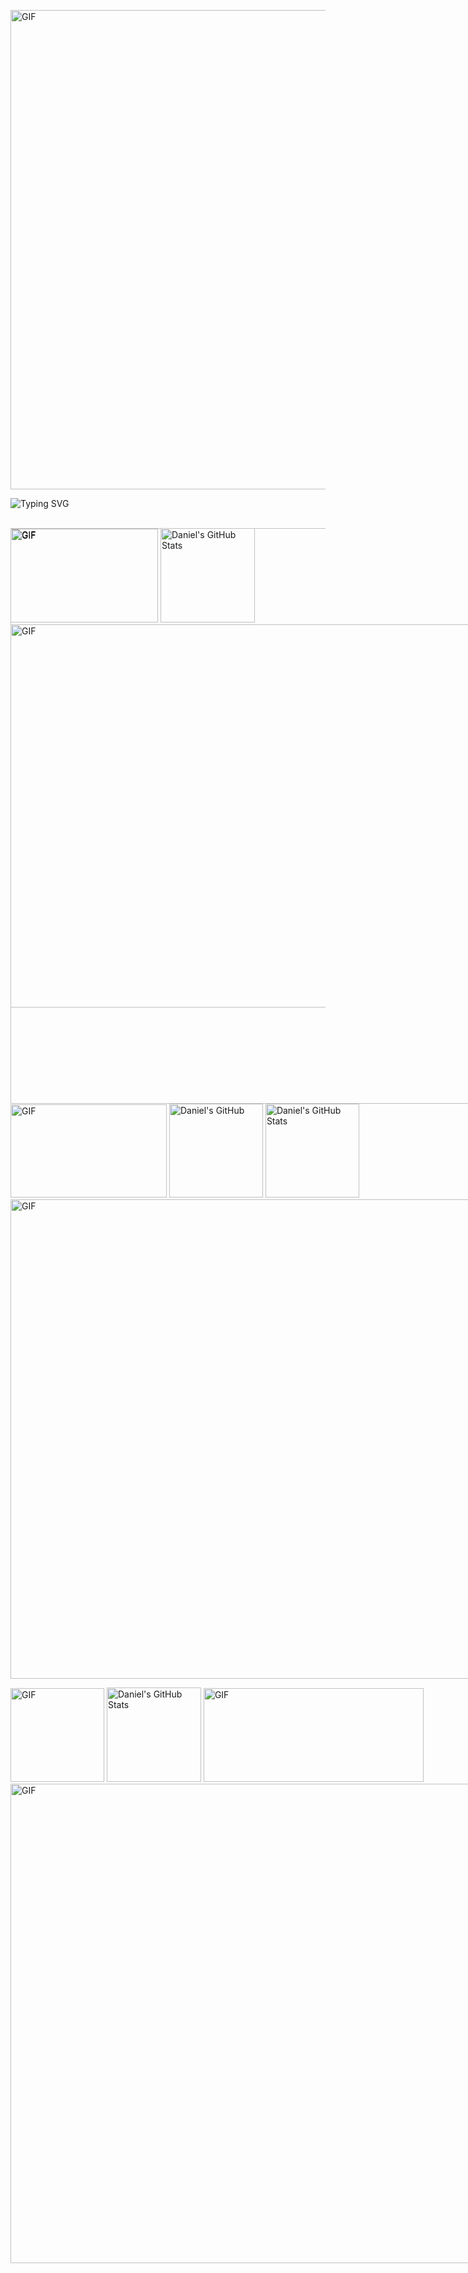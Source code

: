 <p>
<img src="https://user-images.githubusercontent.com/73097560/115834477-dbab4500-a447-11eb-908a-139a6edaec5c.gif" alt="GIF" width="767">

![Typing SVG](https://readme-typing-svg.demolab.com?font=Sixtyfour&duration=6000&pause=10&color=26F714&multiline=true&random=false&width=800&height=55&lines=Welcome+on+board!;Enjoy+your+digital+ride!)

<!--
 <img src="https://komarev.com/ghpvc/?username=Sensabg&label=Profile%20Views&color=1aac15&style=flat" alt="Sensabg" width="150px" height="auto">
![GIF](https://media.giphy.com/media/JmJMzlXOiI0dq/giphy.gif?cid=790b7611ltyznxlqucqtkd572ski7amk1nplrak6fk4tje3h&ep=v1_gifs_search&rid=giphy.gif&ct=g)
![GIF](https://media.giphy.com/media/v1.Y2lkPTc5MGI3NjExYjEzeTFqYzBlOWNsNjhycG1meHh1MWVjN3Zwcmk5eG5yOTF3Mml5cCZlcD12MV9naWZzX3NlYXJjaCZjdD1n/3o6ZsTE36XWdYBQDwQ/giphy.gif)
![GIF](https://media.giphy.com/media/1iNIkQBAwEkUuTpikf/giphy.gif?cid=790b7611jo6ruazcthz6gmt26gl2wzoxi9nfs4igj1577e8b&ep=v1_gifs_search&rid=giphy.gif&ct=g)
![GIF](https://media.giphy.com/media/fmkYSBlJt3XjNF6p9c/giphy.gif?cid=ecf05e476r7g3alcewnp75nk6vmzw46xnv7ovyw87314o6b3&ep=v1_gifs_search&rid=giphy.gif&ct=g)
![GIF](https://media.giphy.com/media/il49eQumsbadTznOH7/giphy.gif)
![GIF](https://media.giphy.com/media/rpbYdRj0y1iRLdcRtE/giphy.gif)
![GIF](https://media.giphy.com/media/gU25raLP4pUu4/giphy.gif?cid=ecf05e47m8th890h7dvk0xzhzgq5n6p8c1kzink05ymcaigv&ep=v1_gifs_search&rid=giphy.gif&ct=g)
<img src="https://media.giphy.com/media/fByehYIrOIzO8XolJK/giphy.gif?cid=ecf05e47rbgor3vbhx6t0kyum5mv55mlspwghutv8dempvjh&ep=v1_gifs_search&rid=giphy.gif&ct=g" alt="GIF" 
width="300">
![GIF](https://media.giphy.com/media/4UzW8S83pWoKs/giphy.gif)
![GIF](https://media.giphy.com/media/m4vHQl0Pkyi8XfGqRq/giphy.gif?cid=ecf05e4717ujeprc2b9flsi1t3th9forqv47a9hiuvxomnyz&ep=v1_gifs_search&rid=giphy.gif&ct=g)
![GIF](https://media.giphy.com/media/motnLx3NDhfoSfuWXF/giphy.gif?cid=ecf05e4756ztuydqr7ek05rxzb7u7tlcw9uwczhuglqsj2b0&ep=v1_gifs_search&rid=giphy.gif&ct=g)
![GIF](https://media.giphy.com/media/xg2jowPlHhIp4koVAm/giphy.gif)
![GIF](https://media.giphy.com/media/3YGjiWVeoXM9Q0zj9H/giphy.gif)
![GIF](https://media.giphy.com/media/k1g9hVriuo6Hs4Ty9I/giphy.gif)
![GIF](https://media.giphy.com/media/xg2jowPlHhIp4koVAm/giphy.gif)
![GIF](https://media.giphy.com/media/91pmJROMJK0kHBIbq7/giphy.gif)
![GIF](https://media.giphy.com/media/NDpR0Ot6vSAqrylqBZ/giphy.gif)
![GIF](https://media.giphy.com/media/kYpbjJwKkbDxeXmLkW/giphy.gif)
![GIF](https://media.giphy.com/media/aBYYlFpFhvSvRyqetA/giphy.gif)
![GIF](https://media.giphy.com/media/3o6gb9WwAyaMGkY6Z2/giphy.gif)
![GIF](https://media.giphy.com/media/vxt1yCep41uAU/giphy.gif)
<img src="https://media.giphy.com/media/26u47hcILSF89giic/giphy.gif" alt="GIF" 
width="440">
![GIF](https://media.giphy.com/media/S3sbsaBVOzyjJhm1Yl/giphy.gif)
![GIF](https://media.giphy.com/media/KEkFmmlGmOISVf2CmS/giphy.gif)
![GIF](https://media.giphy.com/media/gjD0aNWaFlEIi4vZvn/giphy.gif)
![GIF](https://media.giphy.com/media/hWuygeUF1jN1qMgBHG/giphy.gif)
![GIF](https://media.giphy.com/media/hT1OeuVmBViTRML1eu/giphy.gif)
![GIF](https://media.giphy.com/media/lOxJHxXAosLIU29rKJ/giphy.gif)
![GIF](https://media.giphy.com/media/YmoEEpEi6hU8BQ4Sp9/giphy.gif)
![GIF](https://media.giphy.com/media/l378tNyxfMDywsDYY/giphy.gif)
![GIF](https://media.giphy.com/media/8PIGuYnfrvYWOXvNcC/giphy.gif)
![GIF](https://media.giphy.com/media/AcyGx1zMrhKMMuD4ue/giphy.gif)
![GIF](https://media.giphy.com/media/XuiSQMf7Gm3rEPJsV6/giphy.gif)
![GIF](https://media.giphy.com/media/kg4gaF4zJr57JfjgkO/giphy.gif)
![GIF](https://media.giphy.com/media/v1.Y2lkPTc5MGI3NjExcnM0NDFuYzZrOWxkNmM1dnc1eTVzZTM1OHd2YXEwNXFoMDlrMTg5ZCZlcD12MV9pbnRlcm5hbF9naWZfYnlfaWQmY3Q9Zw/l2QZZeLSDpKejcije/giphy.gif)
![GIF](https://media.giphy.com/media/v1.Y2lkPTc5MGI3NjExZTlhbTNqaWh6d2V4M3VsZXp0OTFlZHEwZ2xydDl6OHpxa2N4Z2pnYyZlcD12MV9pbnRlcm5hbF9naWZfYnlfaWQmY3Q9Zw/3osxYc2axjCJNsCXyE/giphy.gif)
![GIF](https://media.giphy.com/media/26hirY9DAuG49m8Ba/giphy.gif)
![GIF](https://media.giphy.com/media/l1KdbjVf8lZj2Qk3m/giphy.gif)
![GIF](https://media.giphy.com/media/v1.Y2lkPTc5MGI3NjExeGN0aHJ5MW8wcGtrdm92aGU3eTVwaGx4eXJicXNmNXlka3RhNGtjbSZlcD12MV9pbnRlcm5hbF9naWZfYnlfaWQmY3Q9Zw/EKUo5mLAOzgek/giphy.gif)
![GIF](https://media.giphy.com/media/O3dy3VYcZZHCU/giphy.gif)
![GIF](https://media.giphy.com/media/v1.Y2lkPTc5MGI3NjExaTFmMDFpMmVwbW5mbjQ0dmtwcTU1bDVpeW1vaXZxMXQyMm4wMjYzZiZlcD12MV9pbnRlcm5hbF9naWZfYnlfaWQmY3Q9Zw/pvBXJPQX9aU7e/giphy.gif)
<img src="https://media.giphy.com/media/l1KdbjVf8lZj2Qk3m/giphy.gif" alt="GIF" 
width="400">
-->­
 <img align="left" src="https://user-images.githubusercontent.com/73097560/115834477-dbab4500-a447-11eb-908a-139a6edaec5c.gif" alt="GIF" width="767"> 
<div style="position: absolute;">
   <img src="https://media.giphy.com/media/3YGjiWVeoXM9Q0zj9H/giphy.gif" alt="GIF" width="236" style="height: 150px; object-fit: fill;">
    <img src="http://github-profile-summary-cards.vercel.app/api/cards/profile-details?username=sensabg&theme=solarized_dark" alt="Daniel's GitHub Stats" style="height: 151px; object-fit: fill;">
    <img src="https://user-images.githubusercontent.com/73097560/115834477-dbab4500-a447-11eb-908a-139a6edaec5c.gif" alt="GIF" width="767">
<div style="position: absolute;">
  <img src="https://media.giphy.com/media/xg2jowPlHhIp4koVAm/giphy.gif" alt="GIF" width="250" style="height: 149px; object-fit: cover;">
  <img src="http://github-profile-summary-cards.vercel.app/api/cards/most-commit-language?username=sensabg&theme=solarized_dark&exclude=" alt="Daniel's GitHub" style="height: 150px; object-fit: cover;">
  <img src="http://github-profile-summary-cards.vercel.app/api/cards/stats?username=sensabg&theme=solarized_dark" alt="Daniel's GitHub Stats" style="height: 150px; object-fit: cover;">
<div style="position: absolute;">
<img src="https://user-images.githubusercontent.com/73097560/115834477-dbab4500-a447-11eb-908a-139a6edaec5c.gif" alt="GIF" width="767">
<p>
 <img src="https://media.giphy.com/media/NDpR0Ot6vSAqrylqBZ/giphy.gif" alt="GIF" width="150" style="height: 150px; object-fit: fill;">
<img src="http://github-profile-summary-cards.vercel.app/api/cards/productive-time?username=sensabg&theme=solarized_dark&utcOffset=2"alt="Daniel's GitHub Stats" style="height: 151px; object-fit: fill;">
<img src="https://media.giphy.com/media/k1g9hVriuo6Hs4Ty9I/giphy.gif" alt="GIF" width="352" style="height: 150px; object-fit: fill;">
    <img src="https://user-images.githubusercontent.com/73097560/115834477-dbab4500-a447-11eb-908a-139a6edaec5c.gif" alt="GIF" width="767">




<!-- 
<p>
 <img 
src="https://media.giphy.com/media/v1.Y2lkPTc5MGI3NjExcHdxbHZqODUyZWduZmo0dmc0bnlva3U1aXZjZjRvbmo2YXdpc2t2aCZlcD12MV9pbnRlcm5hbF9naWZfYnlfaWQmY3Q9Zw/9Rqp0gmYxa5rtcGFw3/giphy.gif" style="height: 128px; object-fit: cover;">
 <img src="https://media.giphy.com/media/u7J4UYXnYU92zTFaay/giphy.gif" style="height: 128px; object-fit: cover;">
 <img src="https://media.giphy.com/media/e2bGuFrvCTv6xfJ8UF/giphy.gif" style="height: 127px; object-fit: cover;">
  <img src="https://media.giphy.com/media/v1.Y2lkPTc5MGI3NjExaWNtbHBzYWI1dW93dmN1c2Y3MnAweHd3Y2s5dmJtaGcxeWthd3ZldCZlcD12MV9pbnRlcm5hbF9naWZfYnlfaWQmY3Q9Zw/hz2dFR9ZcWK2kQBfMK/giphy.gif" style="height: 128px; object-fit: cover;">
<img src="https://media.giphy.com/media/jhclWwqJRRXXX8OS00/giphy.gif" style="height: 128px; object-fit: cover;">
<img src="https://user-images.githubusercontent.com/73097560/115834477-dbab4500-a447-11eb-908a-139a6edaec5c.gif" alt="GIF" width="767"> 
</p> 
-->



<!---
<img align="left" width="770" height="100" src="https://media.giphy.com/media/A97A8cvceNPeU/giphy.gif">
<img src="https://user-images.githubusercontent.com/73097560/115834477-dbab4500-a447-11eb-908a-139a6edaec5c.gif" alt="GIF" width="767">
<p>
</div>
<p>
    <img width="150" height="150"src="https://media.giphy.com/media/v1.Y2lkPTc5MGI3NjExYnVxNDJtODliYThlMjg0cGlma3MzcDd6aDc4cW9ibWQ4dDF1ZGV0cSZlcD12MV9pbnRlcm5hbF9naWZfYnlfaWQmY3Q9Zw/NM878WL4a8pfE9gDK5/giphy.gif" alt="GIF">
<img width="155" height="155"src="https://media.giphy.com/media/v1.Y2lkPTc5MGI3NjExODZ5bTN6YXR3dWVpeWZ0MXExbzcxMWFkZWlqZzB3cmd3OHpsa3ZkYyZlcD12MV9pbnRlcm5hbF9naWZfYnlfaWQmY3Q9Zw/Wql4LnfxfoUbDUs1N8/giphy.gif" alt="GIF">
 <img width="150" height="150"src="https://media.giphy.com/media/rpbYdRj0y1iRLdcRtE/giphy.gif" alt="GIF">
<img width="150" height="150"src="https://media.giphy.com/media/l0Iyk5dXTlJ3YR7yM/giphy.gif" alt="GIF">
<img width="150" height="150"src="https://media.giphy.com/media/v1.Y2lkPTc5MGI3NjExZ3MzZHVld3ZsMGlvcThsc3AzZ3plbmloaDlpdDczdm1ncmxpMm11diZlcD12MV9pbnRlcm5hbF9naWZfYnlfaWQmY3Q9Zw/kqFHQHDUrCLuBekoM6/giphy.gif" alt="GIF">
</p>
---->
<!--
<img  src="http://github-profile-summary-cards.vercel.app/api/cards/productive-time?username=mahmoudmiehob&theme=solarized_dark&utcOffset=8"   style="margin-top: -100px; ">
**Sensabg/Sensabg** is a ✨ _special_ ✨ repository because its `README.md` (this file) appears on your GitHub profile.
Here are some ideas to get you started:
- 🔭 I’m currently working on ...
- 🌱 I’m currently learning ...
- 👯 I’m looking to collaborate on ...
- 🤔 I’m looking for help with ...
- 💬 Ask me about ...
- 📫 How to reach me: ...
- 😄 Pronouns: ...
- ⚡ Fun fact: ...
-->

<!-- [![Typing SVG](https://readme-typing-svg.demolab.com?font=Linefont&weight=200&size=70&duration=7000&pause=10&color=26F714&multiline=true&random=false&width=800&height=100&lines=gggggggguagg%C5%A4%C4%80Fgggggggggggggggguagg%C5%A4%C4%80Fgggggggggggggggguagg%C5%A4%C4%80Fgggggggggggggggguagg%C5%A4%C4%80Fgggggggggggggggg)](https://git.io/typing-svg)
<!--

